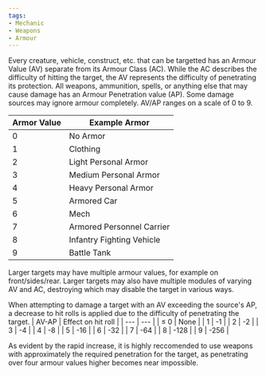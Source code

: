 ```yaml
---
tags:
- Mechanic
- Weapons
- Armour
---
```

Every creature, vehicle, construct, etc. that can be targetted has an Armour Value (AV) separate from its Armour Class (AC). While the AC describes the difficulty of hitting the target, the AV represents the difficulty of penetrating its protection.
All weapons, ammunition, spells, or anything else that may cause damage has an Armour Penetration value (AP). Some damage sources may ignore armour completely. 
AV/AP ranges on a scale of 0 to 9.

| Armor Value | Example Armor             |
| ----------- | ------------------------- |
| 0           | No Armor                  |
| 1           | Clothing                  |
| 2           | Light Personal Armor      |
| 3           | Medium Personal Armor     |
| 4           | Heavy Personal Armor      |
| 5           | Armored Car               |
| 6           | Mech                      |
| 7           | Armored Personnel Carrier |
| 8           | Infantry Fighting Vehicle |
| 9           | Battle Tank               |


Larger targets may have multiple armour values, for example on front/sides/rear. Larger targets may also have multiple modules of varying AV and AC, destroying which may disable the target in various ways.

When attempting to damage a target with an AV exceeding the source's AP, a decrease to hit rolls is applied due to the difficulty of penetrating the target.
| AV-AP | Effect on hit roll |
| --- | --- |
| ≤ 0 | None |
| 1 | -1 |
| 2 | -2 |
| 3 | -4 |
| 4 | -8 |
| 5 | -16 |
| 6 | -32 |
| 7 | -64 |
| 8 | -128 |
| 9 | -256 |

As evident by the rapid increase, it is highly reccomended to use weapons with approximately the required penetration for the target, as penetrating over four armour values higher becomes near impossible. 
